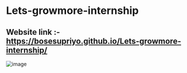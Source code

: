 # Lets-growmore-internship

## Website link :- https://bosesupriyo.github.io/Lets-growmore-internship/

![image](https://user-images.githubusercontent.com/124809398/233615555-4f231993-a902-4f12-9a4e-1d08872a263e.png)
